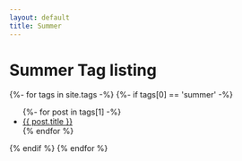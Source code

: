 ```yaml
---
layout: default
title: Summer
---
```


<!-- Begin code @ tags/summer/index.md -->

# Summer Tag listing

<div class="tagcloud">
{%- for tags in site.tags -%}
  {%- if tags[0] == 'summer' -%}
<!--  <a name="{{ tags[0] }}"><h3>{{ tags[0] }}</h3></a> -->
  <ul>
    {%- for post in tags[1] -%}
      <li><a href="{{ post.url| relative_url }}">{{ post.title }}</a></li>
    {% endfor %}
  </ul>
  {% endif %}
{% endfor %}
</div>

<!-- End code @ tags/summer/index.md -->
